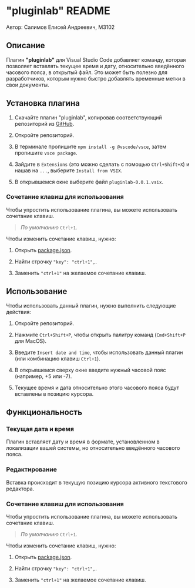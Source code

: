 # "pluginlab" README

Автор: Салимов Елисей Андреевич, М3102

## Описание

Плагин **"pluginlab"** для Visual Studio Code добавляет команду, которая позволяет вставлять текущее время и дату, относительно введённого часового пояса, в открытый файл. Это может быть полезно для разработчиков, которым нужно быстро добавлять временные метки в свои документы.

## Установка плагина

1. Скачайте плагин "pluginlab", копировав соответствующий репозиторий из [GitHub](https://github.com/BYPCEHb/pluginlab.git).

2. Откройте репозиторий.

3. В терминале пропишите ```npm install -g @vscode/vsce```, затем пропишите ```vsce package```.

4. Зайдите в ```Extensions``` (это можно сделать с помощью ```Ctrl+Shift+X```) и нашав на ```...```, выберите ```Install from VSIX```.

5. В открывшемся окне выберите файл ```pluginlab-0.0.1.vsix```.

### Сочетание клавиш для использования

Чтобы упростить использование плагина, вы можете использовать сочетание клавиш.
> *По умолчанию* ```Ctrl+1```.


Чтобы изменить сочетание клавиш, нужно:
1. Открыть [package.json](package.json).

2. Найти строчку ```"key": "ctrl+1",```.

3. Заменить ```"ctrl+1"``` на желаемое сочетание клавиш.

## Использование

Чтобы использовать данный плагин, нужно выполнить следующие действия:

1. Откройте репозиторий.

2. Нажмите ```Ctrl+Shift+P```, чтобы открыть палитру команд (```Cmd+Shift+P``` для MacOS).

3. Введите ```Insert date and time```, чтобы использовать данный плагин (или комбинацию клавиш ```Ctrl+1```).

4. В открывшемся сверху окне введите нужный часовой пояс (например, +5 или -7).

5. Текущее время и дата относительно этого часового пояса будут вставлены в позицию курсора.

## Функциональность

### Текущая дата и время 

Плагин вставляет дату и время в формате, установленном в локализации вашей системы, но относительно введённого часового пояса.

### Редактирование

Вставка происходит в текущую позицию курсора активного текстового редактора.

### Сочетание клавиш для использования

Чтобы упростить использование плагина, вы можете использовать сочетание клавиш.
> *По умолчанию* ```Ctrl+1```.


Чтобы изменить сочетание клавиш, нужно:
1. Открыть [package.json](package.json).

2. Найти строчку ```"key": "ctrl+1",```.

3. Заменить ```"ctrl+1"``` на желаемое сочетание клавиш.

